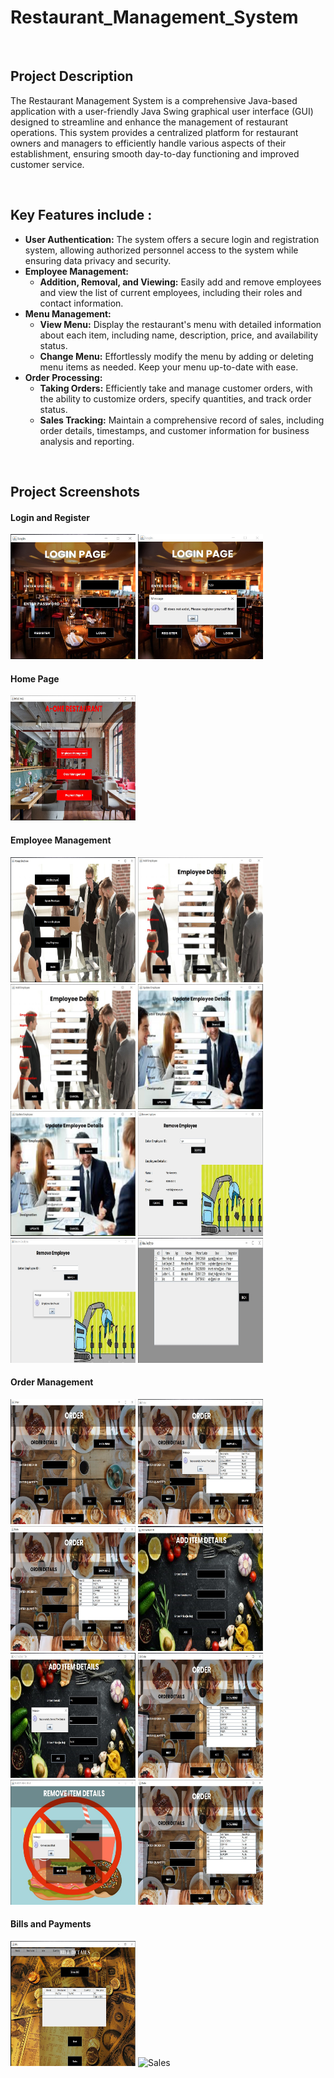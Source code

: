 # Restaurant_Management_System

<br>

## Project Description

The Restaurant Management System is a comprehensive Java-based application with a user-friendly Java Swing graphical user interface (GUI) designed to streamline and enhance the management of restaurant operations. This system provides a centralized platform for restaurant owners and managers to efficiently handle various aspects of their establishment, ensuring smooth day-to-day functioning and improved customer service.

<br>

## Key Features include : 

- **User Authentication:** The system offers a secure login and registration system, allowing authorized personnel access to the system while ensuring data privacy and security.
- **Employee Management:**
  - **Addition, Removal, and Viewing:** Easily add and remove employees and view the list of current employees, including their roles and contact information.
- **Menu Management:**
  - **View Menu:** Display the restaurant's menu with detailed information about each item, including name, description, price, and availability status.
  - **Change Menu:** Effortlessly modify the menu by adding or deleting menu items as needed. Keep your menu up-to-date with ease.
- **Order Processing:**
  - **Taking Orders:** Efficiently take and manage customer orders, with the ability to customize orders, specify quantities, and track order status.
  - **Sales Tracking:** Maintain a comprehensive record of sales, including order details, timestamps, and customer information for business analysis and reporting.

<br>

## Project Screenshots

#### Login and Register
<img src="project ss/Login_Page.jpg" alt="Login Page" width="200" height="200"></img> 
<img src="project ss/Register.jpg" alt="Register Page" width="200" height="200"></img> 

#### Home Page
<img src="project ss/Home_Page.jpg" alt="Home Page" width="200" height="200"></img> 

#### Employee Management
<img src="project ss/Manage_Employee.jpg" alt="Manage Employee" width="200" height="200"></img> 
<img src="project ss/Add_Employee1.jpg" alt="Add Employee" width="200" height="200"></img>
<img src="project ss/Add_Employee1.jpg" alt="Add Employee" width="200" height="200"></img>
<img src="project ss/Update_Employee.jpg" alt="Update Employee" width="200" height="200"></img> 
<img src="project ss/Update_Emplyee2.jpg" alt="Update Employee" width="200" height="200"></img> 
<img src="project ss/Remove_Employee1.jpg" alt="Remove Employee" width="200" height="200"></img> 
<img src="project ss/Remove_Employee2.jpg" alt="Remove Employee" width="200" height="200"></img> 
<img src="project ss/View_Employee.jpg" alt="View Employee" width="200" height="200"></img> 

#### Order Management
<img src="project ss/Manage_Order.jpg" alt="Manage Orders" width="200" height="200"></img> 
<img src="project ss/Manage_Order2.jpg" alt="Manage Orders" width="200" height="200"></img> 
<img src="project ss/Show_Menu.jpg" alt="Show Menu" width="200" height="200"></img> 
<img src="project ss/Add_Item1.jpg" alt="Add Item" width="200" height="200"></img>
<img src="project ss/Add_Item4.jpg" alt="Add Item" width="200" height="200"></img>
<img src="project ss/Add_Item5.jpg" alt="Add Item" width="200" height="200"></img>
<img src="project ss/Remove_Item1.jpg" alt="Remove Item" width="200" height="200"></img> 
<img src="project ss/Remove_Item2.jpg" alt="Remove Item" width="200" height="200"></img> 

#### Bills and Payments
<img src="project ss/Show_Bill.jpg" alt="Show Bill" width="200" height="200"></img> 
<img src="project ss/Sales" alt="Sales" width="200" height="200"></img> 

